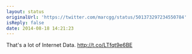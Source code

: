 ```yaml
---
layout: status
originalUrl: 'https://twitter.com/marcgg/status/501373297234550784'
isReply: false
date: 2014-08-18 14:21:23
---
```


That's a lot of Internet Data. http://t.co/LTfqt9e6BE
